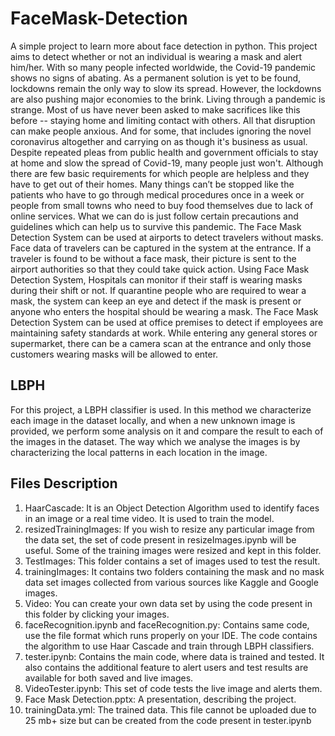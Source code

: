 # FaceMask-Detection


A simple project to learn more about face detection in python. This project aims to detect whether or not an individual is wearing a mask and alert him/her. With so many people infected worldwide, the Covid-19 pandemic shows no signs of abating. As a permanent solution is yet to be found, lockdowns remain the only way to slow its spread. However, the lockdowns are also pushing major economies to the brink. Living through a pandemic is strange. Most of us have never been asked to make sacrifices like this before -- staying home and limiting contact with others. All that disruption can make people anxious. And for some, that includes  ignoring the novel coronavirus altogether and carrying on as though it's business as usual. Despite repeated pleas from public health and government officials to stay at home and slow the spread of Covid-19, many people just won't. Although there are few basic requirements for which people are helpless and they have to get out of their homes. Many things can’t be stopped like the patients who have to go through medical procedures once in a week or people from small towns who need to buy food themselves due to lack of online services. What we can do is just follow certain precautions and guidelines which can help us to survive this pandemic.
The Face Mask Detection System can be used at airports to detect travelers without masks. Face data of travelers can be captured in the system at the entrance. If a traveler is found to be without a face mask, their picture is sent to the airport authorities so that they could take quick action.
Using Face Mask Detection System, Hospitals can monitor if their staff is wearing masks during their shift or not. If quarantine people who are required to wear a mask, the system can keep an eye and detect if the mask is present or anyone who enters the hospital should be wearing a mask.
The Face Mask Detection System can be used at office premises to detect if employees are maintaining safety standards at work.  While entering any general stores or supermarket, there can be a camera scan at the entrance and only those customers wearing masks  will be allowed to enter.

## LBPH
For this project, a LBPH classifier is used. In this method we characterize each image in the dataset locally, and when a new unknown image is provided, we perform some analysis on it and compare the result to each of the images in the dataset. The way which we analyse the images is by characterizing the local patterns in each location in the image. 



## Files Description
1) HaarCascade: It is an Object Detection Algorithm used to identify faces in an image or a real time video. It is used to train the model.
2) resizedTrainingImages: If you wish to resize any particular image from the data set, the set of code present in resizeImages.ipynb will be useful. Some of the training images were resized and kept in this folder.
3) TestImages: This folder contains a set of images used to test the result.
4) trainingImages: It contains two folders containing the mask and no mask data set images collected from various sources like Kaggle and Google images.
5) Video: You can create your own data set by using the code present in this folder by clicking your images.
6) faceRecognition.ipynb and faceRecognition.py: Contains same code, use the file format which runs properly on your IDE. The code contains the algorithm to use Haar Cascade and train through LBPH classifiers.
7) tester.ipynb: Contains the main code, where data is trained and tested. It also contains the additional feature to alert users and test results are available for both saved and live images.
8) VideoTester.ipynb: This set of code tests the live image and alerts them.
9) Face Mask Detection.pptx: A presentation, describing the project.
10) trainingData.yml: The trained data. This file cannot be uploaded due to 25 mb+ size but can be created from the code present in tester.ipynb


